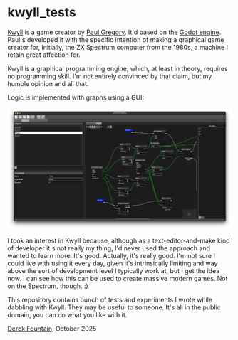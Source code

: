 # kwyll_tests

[Kwyll](https://www.kwyll.com/) is a game creator by
[Paul Gregory](https://www.youtube.com/playlist?list=PLXeWQa8fW6oZQWJvommPLxv5pU24T5BLL).
It'd based on the [Godot engine](https://godotengine.org/). Paul's developed it with the
specific intention of making a graphical game creator for, initially, the ZX Spectrum
computer from the 1980s, a machine I retain great affection for.

Kwyll is a graphical programming engine, which, at least in theory, requires no programming
skill. I'm not entirely convinced by that claim, but my humble opinion and all that.

Logic is implemented with graphs using a GUI:

![alt text](images/screenshot1.png "Kwyll Screenshot")

I took an interest in Kwyll because, although as a text-editor-and-make kind of developer
it's not really my thing, I'd never used the approach and wanted to learn more. It's good.
Actually, it's really good. I'm not sure I could live with using it every day, given it's
intrinsically limiting and way above the sort of development level I typically work at, but
I get the idea now. I can see how this can be used to create massive modern games. Not on
the Spectrum, though. :)

This repository contains bunch of tests and experiments I wrote while dabbling with Kwyll.
They may be useful to someone. It's all in the public domain, you can do what you like
with it.

[Derek Fountain](https://www.derekfountain.org/), October 2025